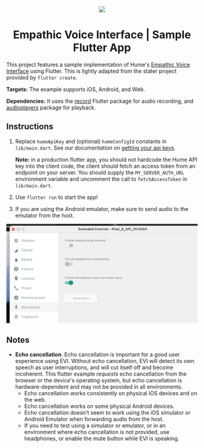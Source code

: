 <div align="center">
  <img src="https://storage.googleapis.com/hume-public-logos/hume/hume-banner.png">
  <h1>Empathic Voice Interface | Sample Flutter App</h1>
</div>

This project features a sample implementation of Hume's [Empathic Voice Interface](https://hume.docs.buildwithfern.com/docs/empathic-voice-interface-evi/overview) using Flutter. This is lightly adapted from the stater project provided by `flutter create`.

**Targets:** The example supports iOS, Android, and Web. 

**Dependencies:** It uses the [record](https://pub.dev/packages/record) Flutter package for audio recording, and [audioplayers](https://pub.dev/packages/audioplayers) package for playback. 

## Instructions

1. Replace `humeApiKey` and (optional) `humeConfigId` constants in `lib/main.dart`. See our documentation on [getting your api keys](https://hume.docs.buildwithfern.com/docs/introduction/getting-your-api-key).

    **Note:** in a production flutter app, you should not hardcode the Hume API key into the client code, the client should fetch an access token from an endpoint on your server. You should supply
    the `MY_SERVER_AUTH_URL` environment variable and uncomment the call to `fetchAccessToken` in `lib/main.dart`.

2. Use `flutter run` to start the app!

3. If you are using the Android emulator, make sure to send audio to the emulator from the host.

![](host-audio-screenshot.png)

## Notes

* **Echo cancellation**. Echo cancellation is important for a good user experience using EVI. Without echo cancellation, EVI will detect its own speech as user interruptions, and will cut itself off and become incoherent. This flutter example *requests* echo cancellation from the browser or the device's operating system, but echo cancellation is hardware-dependent and may not be provided in all environments.
  * Echo cancellation works consistently on physical iOS devices and on the web.
  * Echo cancellation works on some physical Android devices.
  * Echo cancellation doesn't seem to work using the iOS simulator or Android Emulator when forwarding audio from the host.
  * If you need to test using a simulator or emulator, or in an environment where echo cancellation is not provided, use headphones, or enable the mute button while EVI is speaking.

